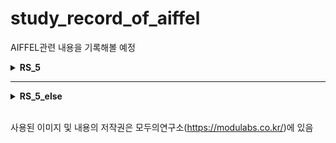 # study_record_of_aiffel
AIFFEL관련 내용을 기록해볼 예정

<details>
<summary><b>RS_5</b></summary>

1. `ON_BOARD_RS5`
2. FUNDAMENTALS_RS5
3. EXPLORATION_RS5
4. COMPLETE_DEEP_LEARNING_IN_1_GO_RS5
5. DEEP_LEARNING_WITH_PYTHON_RS5
6. GOING_DEEPER_RS5

</details>

---
<details>
<summary><b>RS_5_else</b></summary>

- DL_THON
- SLOW_PAPER
- PoC_LAB
- MINI_AIFFEL_THON
</details>
<br>

사용된 이미지 및 내용의 저작권은 모두의연구소(https://modulabs.co.kr/)에 있음